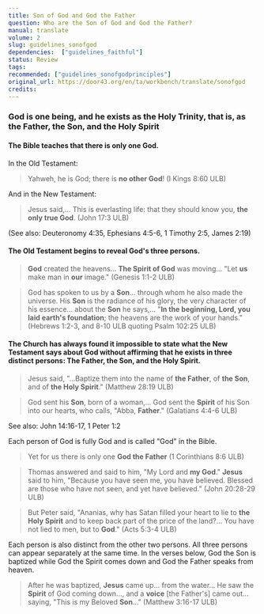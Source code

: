 ```yaml
---
title: Son of God and God the Father
question: Who are the Son of God and God the Father?
manual: translate
volume: 2
slug: guidelines_sonofgod
dependencies:  ["guidelines_faithful"]
status: Review
tags: 
recommended: ["guidelines_sonofgodprinciples"]
original_url: https://door43.org/en/ta/workbench/translate/sonofgod
credits: 
---
```

### God is one being, and he exists as the Holy Trinity, that is, as the Father, the Son, and the Holy Spirit

#### The Bible teaches that there is only one God.

In the Old Testament:
>Yahweh, he is God; there is __no other God__! (I Kings 8:60 ULB)

And in the New Testament:
>Jesus said,... This is everlasting life: that they should know you, __the only true God__. (John 17:3 ULB) 

(See also: Deuteronomy 4:35, Ephesians 4:5-6, 1 Timothy 2:5, James 2:19)

#### The Old Testament begins to reveal God's three persons.

>__God__ created the heavens... __The Spirit of God__ was moving... "Let __us__ make man in __our__ image."  (Genesis 1:1-2 ULB)


>God has spoken to us by a __Son__... through whom he also made the universe. His __Son__ is the radiance of his glory, the very character of his essence... about the __Son__ he says,... "__In the beginning, Lord, you laid earth's foundation__; the heavens are the work of your hands." (Hebrews 1:2-3, and 8-10 ULB quoting Psalm 102:25 ULB)

#### The Church has always found it impossible to state what the New Testament says about God without affirming that he exists in three distinct persons: The Father, the Son, and the Holy Spirit.

>Jesus said, "...Baptize them into the name of __the Father__, of __the Son__, and of __the Holy Spirit__." (Matthew 28:19 ULB)


>God sent his __Son__, born of a woman,... God sent the __Spirit__ of his Son into our hearts, who calls, "Abba, __Father__." (Galatians 4:4-6 ULB)

See also: John 14:16-17, 1 Peter 1:2

Each person of God is fully God and is called "God" in the Bible.
>Yet for us there is only one __God the Father__ (1 Corinthians 8:6 ULB)

>Thomas answered and said to him, "My Lord and __my God__." __Jesus__ said to him, "Because you have seen me, you have believed. Blessed are those who have not seen, and yet have believed." (John 20:28-29 ULB)

>But Peter said, "Ananias, why has Satan filled your heart to lie to __the Holy Spirit__ and to keep back part of the price of the land?... You have not lied to men, but to __God__." (Acts 5:3-4 ULB)

Each person is also distinct from the other two persons. All three persons can appear separately at the same time. In the verses below, God the Son is baptized while God the Spirit comes down and God the Father speaks from heaven.
>After he was baptized, __Jesus__ came up... from the water... He saw the __Spirit__ of God coming down..., and a __voice__ [the Father's] came out... saying, "This is my Beloved __Son__..." (Matthew 3:16-17 ULB)

